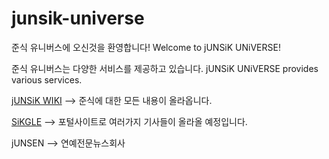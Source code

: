 # junsik-universe
준식 유니버스에 오신것을 환영합니다!
Welcome to jUNSiK UNiVERSE!

준식 유니버스는 다양한 서비스를 제공하고 있습니다.
jUNSiK UNiVERSE provides various services.

[jUNSiK WIKI](https://jun-11-28.github.io/junsik-universe/jUNSiKWiKi.html) --> 준식에 대한 모든 내용이 올라옵니다. 

[SiKGLE](https://jun-11-28.github.io/junsik-universe/SiKGLE.html) --> 포털사이트로 여러가지 기사들이 올라올 예정입니다.

jUNSEN --> 연예전문뉴스회사
